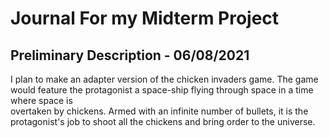 # Journal For my Midterm Project
## Preliminary Description - 06/08/2021
I plan to make an adapter version of the chicken invaders game. The game would feature the protagonist a space-ship flying through space in a time where space is  
overtaken by chickens. Armed with an infinite number of bullets, it is the protagonist's job to shoot all the chickens and bring order to the universe.
